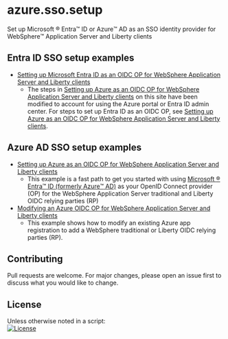 # azure.sso.setup
Set up Microsoft :registered: Entra:tm: ID or Azure:tm: AD as an SSO identity provider for WebSphere:tm: Application Server and Liberty clients

## Entra ID SSO setup examples 
- [Setting up Microsoft Entra ID as an OIDC OP for WebSphere Application Server and Liberty clients](entraOidc.md)
  - The steps in [Setting up Azure as an OIDC OP for WebSphere Application Server and Liberty clients](https://github.com/WASdev/azure.sso.setup/blob/main/azureOidc.md) on this site have been modified to account for using the Azure portal or Entra ID admin center.  For steps to set up Entra ID as an OIDC OP, see [Setting up Azure as an OIDC OP for WebSphere Application Server and Liberty clients](https://github.com/WASdev/azure.sso.setup/blob/main/azureOidc.md).

## Azure AD SSO setup examples 
- [Setting up Azure as an OIDC OP for WebSphere Application Server and Liberty clients](azureOidc.md)
  - This example is a fast path to get you started with using [Microsoft :registered: Entra:tm: ID (formerly Azure:tm: AD)](https://azure.microsoft.com/services/active-directory/) as your OpenID Connect provider (OP) for the WebSphere Application Server traditional and Liberty OIDC relying parties (RP)
- [Modifying an Azure OIDC OP for WebSphere Application Server and Liberty clients](azureOidcMod.md)
  - This example shows how to modify an existing Azure app registration to add a WebSphere traditional or Liberty OIDC relying parties (RP).

## Contributing
Pull requests are welcome. For major changes, please open an issue first to discuss what you would like to change.

## License
Unless otherwise noted in a script:<br/>
[![License](https://img.shields.io/badge/License-Apache_2.0-blue.svg)](https://www.apache.org/licenses/LICENSE-2.0)
